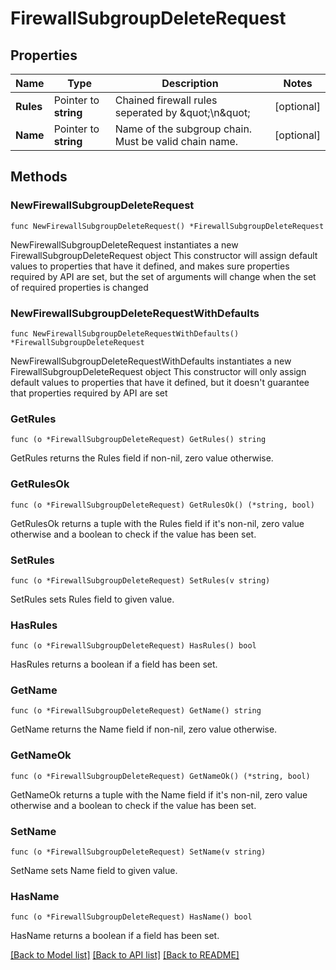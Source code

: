 # FirewallSubgroupDeleteRequest

## Properties

Name | Type | Description | Notes
------------ | ------------- | ------------- | -------------
**Rules** | Pointer to **string** | Chained firewall rules seperated by \&quot;\\n\&quot; | [optional] 
**Name** | Pointer to **string** | Name of the subgroup chain. Must be valid chain name. | [optional] 

## Methods

### NewFirewallSubgroupDeleteRequest

`func NewFirewallSubgroupDeleteRequest() *FirewallSubgroupDeleteRequest`

NewFirewallSubgroupDeleteRequest instantiates a new FirewallSubgroupDeleteRequest object
This constructor will assign default values to properties that have it defined,
and makes sure properties required by API are set, but the set of arguments
will change when the set of required properties is changed

### NewFirewallSubgroupDeleteRequestWithDefaults

`func NewFirewallSubgroupDeleteRequestWithDefaults() *FirewallSubgroupDeleteRequest`

NewFirewallSubgroupDeleteRequestWithDefaults instantiates a new FirewallSubgroupDeleteRequest object
This constructor will only assign default values to properties that have it defined,
but it doesn't guarantee that properties required by API are set

### GetRules

`func (o *FirewallSubgroupDeleteRequest) GetRules() string`

GetRules returns the Rules field if non-nil, zero value otherwise.

### GetRulesOk

`func (o *FirewallSubgroupDeleteRequest) GetRulesOk() (*string, bool)`

GetRulesOk returns a tuple with the Rules field if it's non-nil, zero value otherwise
and a boolean to check if the value has been set.

### SetRules

`func (o *FirewallSubgroupDeleteRequest) SetRules(v string)`

SetRules sets Rules field to given value.

### HasRules

`func (o *FirewallSubgroupDeleteRequest) HasRules() bool`

HasRules returns a boolean if a field has been set.

### GetName

`func (o *FirewallSubgroupDeleteRequest) GetName() string`

GetName returns the Name field if non-nil, zero value otherwise.

### GetNameOk

`func (o *FirewallSubgroupDeleteRequest) GetNameOk() (*string, bool)`

GetNameOk returns a tuple with the Name field if it's non-nil, zero value otherwise
and a boolean to check if the value has been set.

### SetName

`func (o *FirewallSubgroupDeleteRequest) SetName(v string)`

SetName sets Name field to given value.

### HasName

`func (o *FirewallSubgroupDeleteRequest) HasName() bool`

HasName returns a boolean if a field has been set.


[[Back to Model list]](../README.md#documentation-for-models) [[Back to API list]](../README.md#documentation-for-api-endpoints) [[Back to README]](../README.md)



